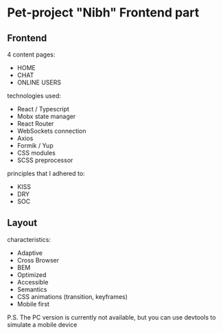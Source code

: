 # Pet-project "Nibh" Frontend part

## Frontend

4 content pages:
  * HOME
  * CHAT
  * ONLINE USERS

technologies used:
  * React / Typescript
  * Mobx state manager
  * React Router
  * WebSockets connection
  * Axios
  * Formik / Yup
  * CSS modules
  * SCSS preprocessor

principles that I adhered to:
  * KISS
  * DRY
  * SOC

## Layout

characteristics:
  * Adaptive
  * Cross Browser
  * BEM
  * Optimized
  * Accessible
  * Semantics
  * CSS animations (transition, keyframes)
  * Mobile first

P.S. The PC version is currently not available, but you can use devtools to simulate a mobile device 